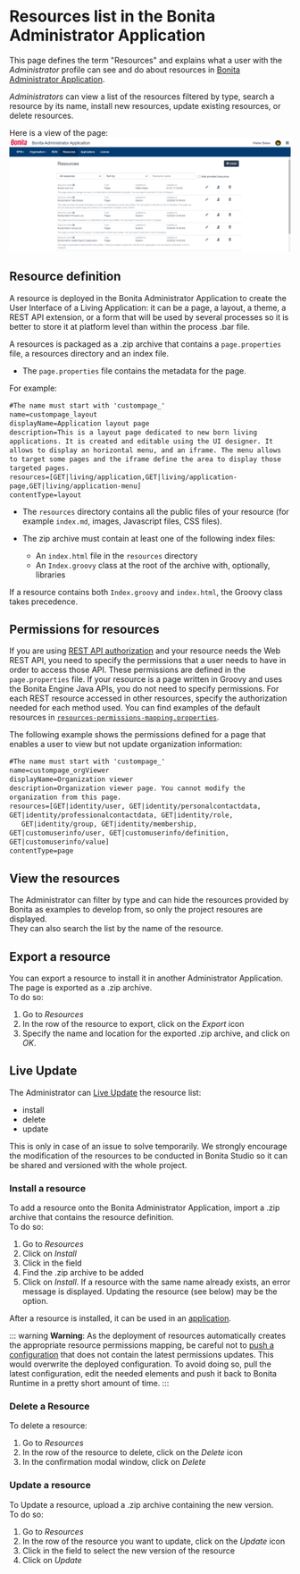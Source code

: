 # Resources list in the Bonita Administrator Application

This page defines the term "Resources" and explains what a user with the _Administrator_ profile can see and do about resources in [Bonita Administrator Application](admin-application-overview).  

_Administrators_ can view a list of the resources filtered by type, search a resource by its name, install new resources, update existing resources, or delete resources.  

Here is a view of the page:
![Administrator Resources](images/UI2021.1/admin-application-resources-list.png)<!--{.img-responsive}-->


## Resource definition

A resource is deployed in the Bonita Administrator Application to create the User Interface of a Living Application: it can be a page, a layout, a theme, a REST API extension, or a form that will be used by several processes so it is better to store it at platform level than within the process .bar file.  

A resources is packaged as a .zip archive that contains a `page.properties` file, a resources directory and an index file.  
* The `page.properties` file contains the metadata for the page.

For example: 
```
#The name must start with 'custompage_'
name=custompage_layout
displayName=Application layout page
description=This is a layout page dedicated to new born living applications. It is created and editable using the UI designer. It allows to display an horizontal menu, and an iframe. The menu allows to target some pages and the iframe define the area to display those targeted pages.
resources=[GET|living/application,GET|living/application-page,GET|living/application-menu]
contentType=layout
```

* The `resources` directory contains all the public files of your resource (for example `index.md`, images, Javascript files, CSS files).  

* The zip archive must contain at least one of the following index files:
   * An `index.html` file in the `resources` directory
   * An `Index.groovy` class at the root of the archive with, optionally, libraries

If a resource contains both `Index.groovy` and `index.html`, the Groovy class takes precedence.  

## Permissions for resources

If you are using [REST API authorization](rest-api-authorization.md) and your resource needs the Web REST API, 
you need to specify the permissions that a user needs to have in order to access those API. 
These permissions are defined in the `page.properties` file. If your resource is a page written in Groovy and uses the Bonita Engine Java APIs, you do not need to specify permissions.
For each REST resource accessed in other resources, specify the authorization needed for each method used. 
You can find examples of the default resources in [`resources-permissions-mapping.properties`](BonitaBPM_platform_setup.md).

The following example shows the permissions defined for a page that enables a user to view but not update organization information:
```
#The name must start with 'custompage_'
name=custompage_orgViewer
displayName=Organization viewer
description=Organization viewer page. You cannot modify the organization from this page.
resources=[GET|identity/user, GET|identity/personalcontactdata, GET|identity/professionalcontactdata, GET|identity/role, 
   GET|identity/group, GET|identity/membership, GET|customuserinfo/user, GET|customuserinfo/definition, GET|customuserinfo/value] 
contentType=page  
```

## View the resources 
The Administrator can filter by type and can hide the resources provided by Bonita as examples to develop from, so only the project resoures are displayed.   
They can also search the list by the name of the resource.

<a id="export"/>

## Export a resource
You can export a resource to install it in another Administrator Application. The page is exported as a .zip archive.  
To do so:
1. Go to _Resources_
2. In the row of the resource to export, click on the _Export_ icon
3. Specify the name and location for the exported .zip archive, and click on _OK_.

## Live Update
The Administrator can [Live Update](live-update.md) the resource list:
 * install
 * delete
 * update
 
This is only in case of an issue to solve temporarily. We strongly encourage the modification of the resources to be conducted 
in Bonita Studio so it can be shared and versioned with the whole project.

### Install a resource
To add a resource onto the Bonita Administrator Application, import a .zip archive that contains the resource definition.  
To do so:
1. Go to _Resources_
2. Click on _Install_
3. Click in the field
4. Find the .zip archive to be added
5. Click on _Install_. If a resource with the same name already exists, an error message is displayed. Updating the resource (see below) may be the option.

After a resource is installed, it can be used in an [application](applications.md).

::: warning
**Warning**: As the deployment of resources automatically creates the appropriate resource permissions mapping, be careful not to [push a configuration](BonitaBPM_platform_setup.md#update_platform_conf) that does not contain the latest permissions updates. This would overwrite the deployed configuration. To avoid doing so, pull the latest configuration, edit the needed elements and push it back to Bonita Runtime in a pretty short amount of time.
:::

### Delete a Resource
To delete a resource:
1. Go to _Resources_
2. In the row of the resource to delete, click on the _Delete_ icon
3. In the confirmation modal window, click on _Delete_

<a id="modify"/>

### Update a resource
To Update a resource, upload a .zip archive containing the new version.  
To do so:
1. Go to _Resources_
2. In the row of the resource you want to update, click on the _Update_ icon
3. Click in the field to select the new version of the resource
4. Click on _Update_
